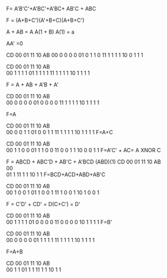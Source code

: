 F= A'B'C'+A'BC'+A'BC+
AB'C + ABC

F = (A+B+C')(A'+B+C)(A+B+C')



A + AB = A
A(1 + B)
 A(1) = a

AA' =0

  CD 00  01  11  10
AB
00    0   0   0   0
01    0   1   1   0
11    1   1   1   1
10    0   1   1   1

  CD 00  01  11  10
AB    
00    1   1   1   1
01    1   1   1   1
11    1   1   1   1
10    1   1   1   1

F = A + AB + A'B + A'

  CD 00  01  11  10
AB    
00    0   0   0   0
01    0   0   0   0
11    1   1   1   1
10    1   1   1   1

F=A

  CD 00  01  11  10
AB    
00    0   0   1   1
01    0   0   1   1
11    1   1   1   1
10    1   1   1   1
F=A+C

  CD 00  01  11  10
AB    
00    1   1   0   0
01    1   1   0   0
11    0   0   1   1
10    0   0   1   1
F=A'C' + AC= A XNOR C

F = ABCD + ABC'D + AB'C + A'BCD
    (ABD)(1)
  CD 00  01  11  10
AB    
00    
01            1
11        1   1
10            1   1
F=BCD+ACD+ABD+AB'C 

  CD 00  01  11  10
AB    
00    1   0   0   1
01    1   0   0   1
11    1   0   0   1
10    1   0   0   1

F = C'D' + CD' = D(C+C') = D'

  CD 00  01  11  10
AB    
00    1   1   1   1
01    0   0   0   0
11    0   0   0   0
10    1   1   1   1
F=B'

  CD 00  01  11  10
AB    
00    0   0   0   0
01    1   1   1   1
11    1   1   1   1
10    1   1   1   1

F=A+B


  CD 00  01  11  10
AB    
00        1       1
01    1       1
11        1       1
10    1       1
